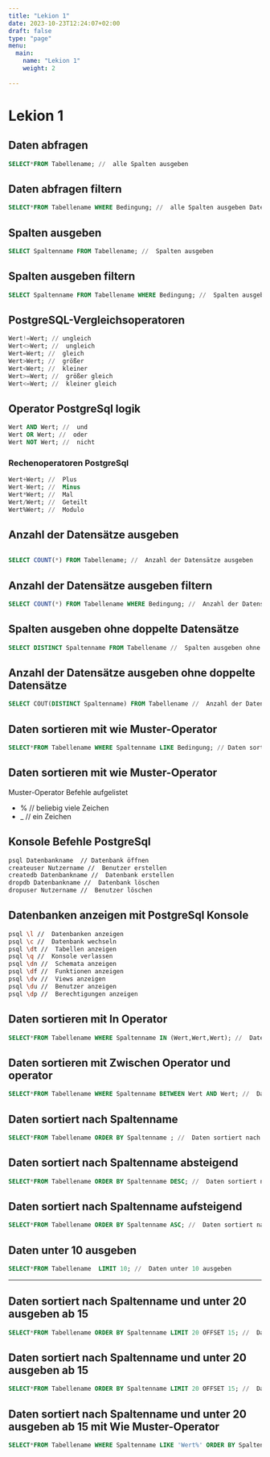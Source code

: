 ```yaml
---
title: "Lekion 1"
date: 2023-10-23T12:24:07+02:00
draft: false
type: "page"
menu: 
  main:
    name: "Lekion 1"
    weight: 2
    
---
```


# Lekion 1
## Daten abfragen
```sql
SELECT*FROM Tabellename; //  alle Spalten ausgeben
```
## Daten abfragen filtern
```sql
SELECT*FROM Tabellename WHERE Bedingung; //  alle Spalten ausgeben Daten filtern
```
## Spalten ausgeben
```sql
SELECT Spaltenname FROM Tabellename; //  Spalten ausgeben
```
## Spalten ausgeben filtern
```sql
SELECT Spaltenname FROM Tabellename WHERE Bedingung; //  Spalten ausgeben Daten filtern
```
## PostgreSQL-Vergleichsoperatoren
```sql
Wert!=Wert; // ungleich
Wert<>Wert; //  ungleich
Wert=Wert; //  gleich
Wert>Wert; //  größer
Wert<Wert; //  kleiner
Wert>=Wert; //  größer gleich
Wert<=Wert; //  kleiner gleich
```
## Operator PostgreSql logik

```sql
Wert AND Wert; //  und
Wert OR Wert; //  oder
Wert NOT Wert; //  nicht
```
### Rechenoperatoren PostgreSql
```sql
Wert+Wert; //  Plus
Wert-Wert; //  Minus
Wert*Wert; //  Mal
Wert/Wert; //  Geteilt
Wert%Wert; //  Modulo
```

## Anzahl der Datensätze ausgeben
```sql

SELECT COUNT(*) FROM Tabellename; //  Anzahl der Datensätze ausgeben
```
## Anzahl der Datensätze ausgeben filtern
```sql
SELECT COUNT(*) FROM Tabellename WHERE Bedingung; //  Anzahl der Datensätze ausgeben Daten filtern
```
## Spalten ausgeben ohne doppelte Datensätze
```sql
SELECT DISTINCT Spaltenname FROM Tabellename //  Spalten ausgeben ohne doppelte Datensätze
```
## Anzahl der Datensätze ausgeben ohne doppelte Datensätze
```sql
SELECT COUT(DISTINCT Spaltenname) FROM Tabellename //  Anzahl der Datensätze ausgeben ohne doppelte Datensätze
```
## Daten sortieren mit wie Muster-Operator

```sql
SELECT*FROM Tabellename WHERE Spaltenname LIKE Bedingung; // Daten sortieren mit wie Muster-Operator
```
## Daten sortieren mit wie Muster-Operator
Muster-Operator Befehle aufgelistet
* % //  beliebig viele Zeichen
* _ //  ein Zeichen

## Konsole Befehle PostgreSql
```bash
psql Datenbankname  // Datenbank öffnen
createuser Nutzername //  Benutzer erstellen
createdb Datenbankname //  Datenbank erstellen
dropdb Datenbankname //  Datenbank löschen
dropuser Nutzername //  Benutzer löschen

```
## Datenbanken anzeigen mit PostgreSql Konsole
```bash
psql \l //  Datenbanken anzeigen
psql \c //  Datenbank wechseln
psql \dt //  Tabellen anzeigen
psql \q //  Konsole verlassen
psql \dn //  Schemata anzeigen
psql \df //  Funktionen anzeigen
psql \dv //  Views anzeigen
psql \du //  Benutzer anzeigen
psql \dp //  Berechtigungen anzeigen
```
## Daten sortieren mit In Operator
```sql
SELECT*FROM Tabellename WHERE Spaltenname IN (Wert,Wert,Wert); //  Daten sortieren mit In Operator
```
## Daten sortieren mit Zwischen Operator und operator
```sql
SELECT*FROM Tabellename WHERE Spaltenname BETWEEN Wert AND Wert; //  Daten sortieren mit Zwischen Operator
```
## Daten sortiert nach Spaltenname
```sql
SELECT*FROM Tabellename ORDER BY Spaltenname ; //  Daten sortiert nach Spaltenname
```
## Daten sortiert nach Spaltenname absteigend
```sql
SELECT*FROM Tabellename ORDER BY Spaltenname DESC; //  Daten sortiert nach Spaltenname absteigend
```
## Daten sortiert nach Spaltenname aufsteigend
```sql
SELECT*FROM Tabellename ORDER BY Spaltenname ASC; //  Daten sortiert nach Spaltenname aufsteigend
```
## Daten unter 10 ausgeben
```sql
SELECT*FROM Tabellename  LIMIT 10; //  Daten unter 10 ausgeben
```
--------------------------------------------------------------
## Daten sortiert nach Spaltenname und unter 20  ausgeben ab 15
```sql
SELECT*FROM Tabellename ORDER BY Spaltenname LIMIT 20 OFFSET 15; //  Daten sortiert nach Spaltenname und unter 20  ausgeben ab 15
```
## Daten sortiert nach Spaltenname und unter 20 ausgeben ab 15
```sql
SELECT*FROM Tabellename ORDER BY Spaltenname LIMIT 20 OFFSET 15; //  Daten sortiert nach Spaltenname und unter 20 ausgeben ab 15
```
## Daten sortiert nach Spaltenname und unter 20 ausgeben ab 15 mit Wie Muster-Operator
```sql
SELECT*FROM Tabellename WHERE Spaltenname LIKE 'Wert%' ORDER BY Spaltenname LIMIT 20 OFFSET 15; //  Daten sortiert nach Spaltenname und unter 20 ausgeben ab 15 mit Wie Muster-Operator
```